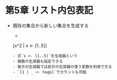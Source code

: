 # 第5章 リスト内包表記

 - 既存の集合から新しい集合を生成する
    - ```haskell
    [x^2 | x <- [1..5]]
    ```
    - 式`x <- [1..5]`を生成器という
    - 複数の生成器も指定できる
    - 後方の生成器では前方の生成器の使う変数を利用できる
    - `[1 | _ <- hoge]`でカウントも可能